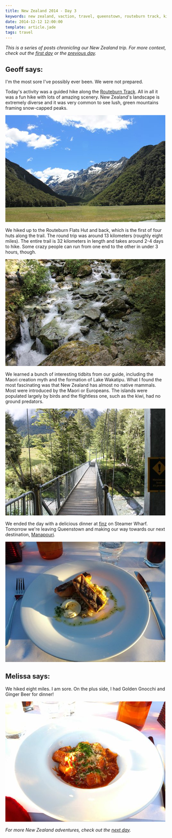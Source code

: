 ```yaml
---
title: New Zealand 2014 - Day 3
keywords: new zealand, vaction, travel, queenstown, routeburn track, kiwi
date: 2014-12-12 12:00:00
template: article.jade
tags: travel
---
```

*This is a series of posts chronicling our New Zealand trip. For more context, check out the [first day][1] or the [previous day][2].*

## Geoff says:

I'm the most sore I've possibly ever been. We were not prepared.

Today's activity was a guided hike along the [Routeburn Track][3]. All in all it was a fun hike with lots of amazing scenery. New Zealand's landscape is extremely diverse and it was very common to see lush, green mountains framing snow-capped peaks.

![View from Routeburn Flats Hut, Routeburn Track][6]

We hiked up to the Routeburn Flats Hut and back, which is the first of four huts along the trail. The round trip was around 13 kilometers (roughly eight miles). The entire trail is 32 kilometers in length and takes around 2-4 days to hike. Some crazy people can run from one end to the other in under 3 hours, though.

![Routeburn River, Routeburn Track][7]

We learned a bunch of interesting tidbits from our guide, including the Maori creation myth and the formation of Lake Wakatipu. What I found the most fascinating was that New Zealand has almost no native mammals. Most were introduced by the Maori or Europeans. The islands were populated largely by birds and the flightless one, such as the kiwi, had no ground predators.

![Routeburn Track entrance bridge][8]

We ended the day with a delicious dinner at [finz][5] on Steamer Wharf. Tomorrow we're leaving Queenstown and making our way towards our next destination, [Manapouri][4].

![Char Grilled Salmon at finz][9]

## Melissa says:

We hiked eight miles. I am sore. On the plus side, I had Golden Gnocchi and Ginger Beer for dinner!

![Golden Gnocchi at finz][10]

*For more New Zealand adventures, check out the [next day][11].*

[1]: /blog/new-zealand-2014-day-1/
[2]: /blog/new-zealand-2014-day-2/
[3]: http://en.wikipedia.org/wiki/Routeburn_Track
[4]: http://en.wikipedia.org/wiki/Manapouri
[5]: http://www.finzdownunder.co.nz/
[6]: /media/images/nz14/day3/routeburn-1.jpg
[7]: /media/images/nz14/day3/routeburn-2.jpg
[8]: /media/images/nz14/day3/routeburn-3.jpg
[9]: /media/images/nz14/day3/salmon.jpg
[10]: /media/images/nz14/day3/gnocchi.jpg
[11]: /blog/new-zealand-2014-day-4/
